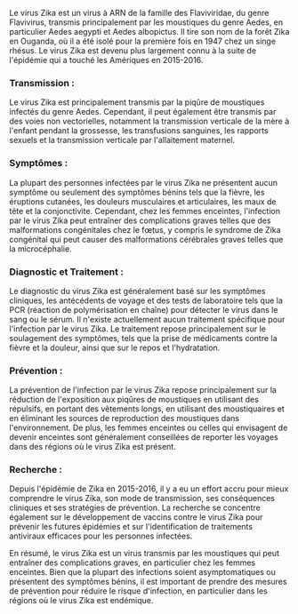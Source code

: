 Le virus Zika est un virus à ARN de la famille des Flaviviridae, du genre Flavivirus, transmis principalement par les moustiques du genre Aedes, en particulier Aedes aegypti et Aedes albopictus. Il tire son nom de la forêt Zika en Ouganda, où il a été isolé pour la première fois en 1947 chez un singe rhésus. Le virus Zika est devenu plus largement connu à la suite de l'épidémie qui a touché les Amériques en 2015-2016.

### Transmission :
Le virus Zika est principalement transmis par la piqûre de moustiques infectés du genre Aedes. Cependant, il peut également être transmis par des voies non vectorielles, notamment la transmission verticale de la mère à l'enfant pendant la grossesse, les transfusions sanguines, les rapports sexuels et la transmission verticale par l'allaitement maternel.

### Symptômes :
La plupart des personnes infectées par le virus Zika ne présentent aucun symptôme ou seulement des symptômes bénins tels que la fièvre, les éruptions cutanées, les douleurs musculaires et articulaires, les maux de tête et la conjonctivite. Cependant, chez les femmes enceintes, l'infection par le virus Zika peut entraîner des complications graves telles que des malformations congénitales chez le fœtus, y compris le syndrome de Zika congénital qui peut causer des malformations cérébrales graves telles que la microcéphalie.

### Diagnostic et Traitement :
Le diagnostic du virus Zika est généralement basé sur les symptômes cliniques, les antécédents de voyage et des tests de laboratoire tels que la PCR (réaction de polymérisation en chaîne) pour détecter le virus dans le sang ou le sérum. Il n'existe actuellement aucun traitement spécifique pour l'infection par le virus Zika. Le traitement repose principalement sur le soulagement des symptômes, tels que la prise de médicaments contre la fièvre et la douleur, ainsi que sur le repos et l'hydratation.

### Prévention :
La prévention de l'infection par le virus Zika repose principalement sur la réduction de l'exposition aux piqûres de moustiques en utilisant des répulsifs, en portant des vêtements longs, en utilisant des moustiquaires et en éliminant les sources de reproduction des moustiques dans l'environnement. De plus, les femmes enceintes ou celles qui envisagent de devenir enceintes sont généralement conseillées de reporter les voyages dans des régions où le virus Zika est présent.

### Recherche :
Depuis l'épidémie de Zika en 2015-2016, il y a eu un effort accru pour mieux comprendre le virus Zika, son mode de transmission, ses conséquences cliniques et ses stratégies de prévention. La recherche se concentre également sur le développement de vaccins contre le virus Zika pour prévenir les futures épidémies et sur l'identification de traitements antiviraux efficaces pour les personnes infectées.

En résumé, le virus Zika est un virus transmis par les moustiques qui peut entraîner des complications graves, en particulier chez les femmes enceintes. Bien que la plupart des infections soient asymptomatiques ou présentent des symptômes bénins, il est important de prendre des mesures de prévention pour réduire le risque d'infection, en particulier dans les régions où le virus Zika est endémique.